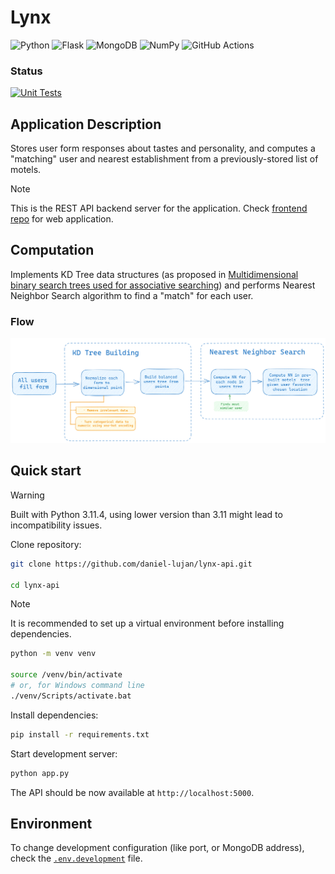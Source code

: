 # Lynx

![Python](https://img.shields.io/badge/python-3670A0?style=for-the-badge&logo=python&logoColor=ffdd54) ![Flask](https://img.shields.io/badge/flask-%23000.svg?style=for-the-badge&logo=flask&logoColor=white) ![MongoDB](https://img.shields.io/badge/MongoDB-%234ea94b.svg?style=for-the-badge&logo=mongodb&logoColor=white) ![NumPy](https://img.shields.io/badge/numpy-%23013243.svg?style=for-the-badge&logo=numpy&logoColor=white) ![GitHub Actions](https://img.shields.io/badge/github%20actions-%232671E5.svg?style=for-the-badge&logo=githubactions&logoColor=white)

### Status

[![Unit Tests](https://github.com/daniel-lujan/lynx-api/actions/workflows/tests.yaml/badge.svg)](https://github.com/daniel-lujan/lynx-api/actions/workflows/tests.yaml)

## Application Description

Stores user form responses about tastes and personality, and computes a "matching" user and nearest establishment from a previously-stored list of motels.

> [!NOTE]
> This is the REST API backend server for the application. Check [frontend repo]() for web application.

## Computation

Implements KD Tree data structures (as proposed in [Multidimensional binary search trees used for associative searching](https://dl.acm.org/doi/10.1145/361002.361007)) and performs Nearest Neighbor Search algorithm to find a "match" for each user.

### Flow

![Image](https://github.com/daniel-lujan/lynx-api/blob/main/docs/computing_flow.png)

## Quick start

> [!WARNING]
> Built with Python 3.11.4, using lower version than 3.11 might lead to incompatibility issues.

Clone repository:

```bash
git clone https://github.com/daniel-lujan/lynx-api.git

cd lynx-api
```

> [!NOTE]
> It is recommended to set up a virtual environment before installing dependencies.
>
> ```bash
> python -m venv venv
>
> source /venv/bin/activate
> # or, for Windows command line
> ./venv/Scripts/activate.bat
> ```

Install dependencies:

```bash
pip install -r requirements.txt
```

Start development server:

```bash
python app.py
```

The API should be now available at `http://localhost:5000`.

## Environment

To change development configuration (like port, or MongoDB address), check the [`.env.development`](https://github.com/daniel-lujan/lynx-api/blob/main/.env.development) file.
